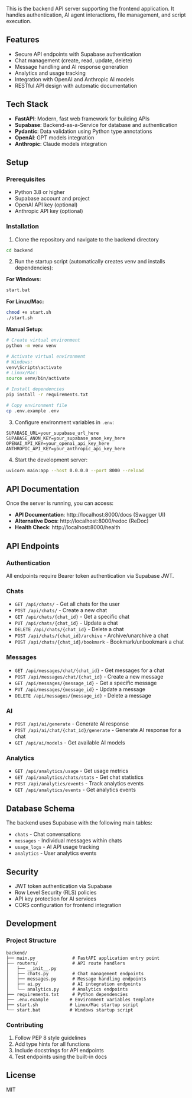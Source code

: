 This is the backend API server supporting the frontend application. It handles authentication, AI agent interactions, file management, and script execution.

## Features
- Secure API endpoints with Supabase authentication
- Chat management (create, read, update, delete)
- Message handling and AI response generation
- Analytics and usage tracking
- Integration with OpenAI and Anthropic AI models
- RESTful API design with automatic documentation

## Tech Stack
- **FastAPI**: Modern, fast web framework for building APIs
- **Supabase**: Backend-as-a-Service for database and authentication
- **Pydantic**: Data validation using Python type annotations
- **OpenAI**: GPT models integration
- **Anthropic**: Claude models integration

## Setup

### Prerequisites
- Python 3.8 or higher
- Supabase account and project
- OpenAI API key (optional)
- Anthropic API key (optional)

### Installation

1. Clone the repository and navigate to the backend directory
```bash
cd backend
```

2. Run the startup script (automatically creates venv and installs dependencies):

**For Windows:**
```bash
start.bat
```

**For Linux/Mac:**
```bash
chmod +x start.sh
./start.sh
```

**Manual Setup:**
```bash
# Create virtual environment
python -m venv venv

# Activate virtual environment
# Windows:
venv\Scripts\activate
# Linux/Mac:
source venv/bin/activate

# Install dependencies
pip install -r requirements.txt

# Copy environment file
cp .env.example .env
```

3. Configure environment variables in `.env`:
```env
SUPABASE_URL=your_supabase_url_here
SUPABASE_ANON_KEY=your_supabase_anon_key_here
OPENAI_API_KEY=your_openai_api_key_here
ANTHROPIC_API_KEY=your_anthropic_api_key_here
```

4. Start the development server:
```bash
uvicorn main:app --host 0.0.0.0 --port 8000 --reload
```

## API Documentation

Once the server is running, you can access:
- **API Documentation**: http://localhost:8000/docs (Swagger UI)
- **Alternative Docs**: http://localhost:8000/redoc (ReDoc)
- **Health Check**: http://localhost:8000/health

## API Endpoints

### Authentication
All endpoints require Bearer token authentication via Supabase JWT.

### Chats
- `GET /api/chats/` - Get all chats for the user
- `POST /api/chats/` - Create a new chat
- `GET /api/chats/{chat_id}` - Get a specific chat
- `PUT /api/chats/{chat_id}` - Update a chat
- `DELETE /api/chats/{chat_id}` - Delete a chat
- `POST /api/chats/{chat_id}/archive` - Archive/unarchive a chat
- `POST /api/chats/{chat_id}/bookmark` - Bookmark/unbookmark a chat

### Messages
- `GET /api/messages/chat/{chat_id}` - Get messages for a chat
- `POST /api/messages/chat/{chat_id}` - Create a new message
- `GET /api/messages/{message_id}` - Get a specific message
- `PUT /api/messages/{message_id}` - Update a message
- `DELETE /api/messages/{message_id}` - Delete a message

### AI
- `POST /api/ai/generate` - Generate AI response
- `POST /api/ai/chat/{chat_id}/generate` - Generate AI response for a chat
- `GET /api/ai/models` - Get available AI models

### Analytics
- `GET /api/analytics/usage` - Get usage metrics
- `GET /api/analytics/chats/stats` - Get chat statistics
- `POST /api/analytics/events` - Track analytics events
- `GET /api/analytics/events` - Get analytics events

## Database Schema

The backend uses Supabase with the following main tables:
- `chats` - Chat conversations
- `messages` - Individual messages within chats
- `usage_logs` - AI API usage tracking
- `analytics` - User analytics events

## Security
- JWT token authentication via Supabase
- Row Level Security (RLS) policies
- API key protection for AI services
- CORS configuration for frontend integration

## Development

### Project Structure
```
backend/
├── main.py              # FastAPI application entry point
├── routers/             # API route handlers
│   ├── __init__.py
│   ├── chats.py         # Chat management endpoints
│   ├── messages.py      # Message handling endpoints
│   ├── ai.py            # AI integration endpoints
│   └── analytics.py     # Analytics endpoints
├── requirements.txt     # Python dependencies
├── .env.example        # Environment variables template
├── start.sh            # Linux/Mac startup script
└── start.bat           # Windows startup script
```

### Contributing
1. Follow PEP 8 style guidelines
2. Add type hints for all functions
3. Include docstrings for API endpoints
4. Test endpoints using the built-in docs

## License
MIT